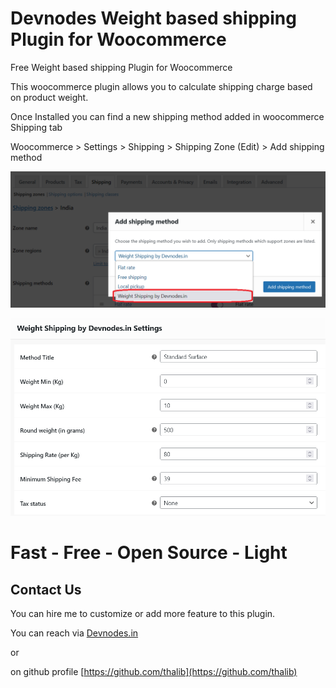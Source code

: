 # Devnodes Weight based shipping Plugin for Woocommerce

Free Weight based shipping Plugin for Woocommerce 

This woocommerce plugin allows you to calculate shipping charge based on product weight. 

Once Installed you can find a new shipping method added in woocommerce Shipping tab

Woocommerce > Settings > Shipping > Shipping Zone (Edit) > Add shipping method

![Devnodes Weight based shipping Plugin](./screenshot1.png)

![Devnodes Weight based shipping Plugin](./screenshot2.png)

# Fast - Free - Open Source - Light

## Contact Us

You can hire me to customize or add more feature to this plugin.

You can reach via [Devnodes.in](https://devnodes.in) 

or 

on github profile [https://github.com/thalib](https://github.com/thalib) 